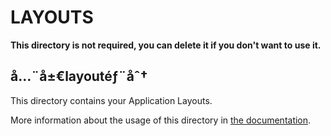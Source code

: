 # LAYOUTS

**This directory is not required, you can delete it if you don't want to use it.**

## å…¨å±€layoutéƒ¨åˆ†

This directory contains your Application Layouts.

More information about the usage of this directory in [the documentation](https://nuxtjs.org/guide/views#layouts).
